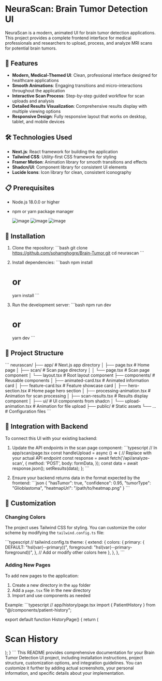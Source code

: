 # NeuraScan: Brain Tumor Detection UI
NeuraScan is a modern, animated UI for brain tumor detection applications. This project provides a complete frontend interface for medical professionals and researchers to upload, process, and analyze MRI scans for potential brain tumors.
## 🧠 Features

- **Modern, Medical-Themed UI**: Clean, professional interface designed for healthcare applications
- **Smooth Animations**: Engaging transitions and micro-interactions throughout the application
- **Interactive Scan Process**: Step-by-step guided workflow for scan uploads and analysis
- **Detailed Results Visualization**: Comprehensive results display with multiple viewing options
- **Responsive Design**: Fully responsive layout that works on desktop, tablet, and mobile devices
## 🛠️ Technologies Used

- **Next.js**: React framework for building the application
- **Tailwind CSS**: Utility-first CSS framework for styling
- **Framer Motion**: Animation library for smooth transitions and effects
- **Shadcn/UI**: Component library for consistent UI elements
- **Lucide Icons**: Icon library for clean, consistent iconography

## 📋 Prerequisites

- Node.js 18.0.0 or higher
- npm or yarn package manager

  ![image](https://github.com/user-attachments/assets/2838d9b2-c1c7-43b2-8567-6d1fc96e1b7e)
  ![image](https://github.com/user-attachments/assets/9471d3f7-5c44-44ea-b781-22931bd93151)
  ![image](https://github.com/user-attachments/assets/f793d100-2681-465e-8536-352206c01531)
## 🔧 Installation

1. Clone the repository:
   \`\`\`bash
   git clone https://github.com/sohamghogre/Brain-Tumor.git
   cd neurascan
   \`\`\`

2. Install dependencies:
   \`\`\`bash
   npm install
   # or
   yarn install
   \`\`\`

3. Run the development server:
   \`\`\`bash
   npm run dev
   # or
   yarn dev
   \`\`\`
## 📁 Project Structure

\`\`\`
neurascan/
├── app/                  # Next.js app directory
│   ├── page.tsx          # Home page
│   ├── scan/             # Scan page directory
│   │   └── page.tsx      # Scan page component
│   └── layout.tsx        # Root layout component
├── components/           # Reusable components
│   ├── animated-card.tsx # Animated information card
│   ├── feature-card.tsx  # Feature showcase card
│   ├── hero-section.tsx  # Home page hero section
│   ├── processing-animation.tsx # Animation for scan processing
│   ├── scan-results.tsx  # Results display component
│   ├── ui/               # UI components from shadcn
│   └── upload-animation.tsx # Animation for file upload
├── public/               # Static assets
└── ...                   # Configuration files
\`\`\`

## 🔄 Integration with Backend

To connect this UI with your existing backend:

1. Update the API endpoints in the scan page component:
   \`\`\`typescript
   // In app/scan/page.tsx
   const handleUpload = async () => {
     // Replace with your actual API endpoint
     const response = await fetch('/api/analyze-scan', {
       method: 'POST',
       body: formData,
     });
     const data = await response.json();
     setResults(data);
   };
   \`\`\`

2. Ensure your backend returns data in the format expected by the frontend:
   \`\`\`json
   {
     "hasTumor": true,
     "confidence": 0.95,
     "tumorType": "Glioblastoma",
     "heatmapUrl": "/path/to/heatmap.png"
   }
   \`\`\`

## 🎨 Customization

### Changing Colors

The project uses Tailwind CSS for styling. You can customize the color scheme by modifying the `tailwind.config.ts` file:

\`\`\`typescript
// tailwind.config.ts
theme: {
  extend: {
    colors: {
      primary: {
        DEFAULT: "hsl(var(--primary))",
        foreground: "hsl(var(--primary-foreground))",
      },
      // Add or modify other colors here
    },
  },
},
\`\`\`

### Adding New Pages

To add new pages to the application:

1. Create a new directory in the `app` folder
2. Add a `page.tsx` file in the new directory
3. Import and use components as needed

Example:
\`\`\`typescript
// app/history/page.tsx
import { PatientHistory } from "@/components/patient-history";

export default function HistoryPage() {
  return (
    <div className="container py-10">
      <h1 className="text-3xl font-bold mb-6">Scan History</h1>
      <PatientHistory />
    </div>
  );
}
\`\`\`
This README provides comprehensive documentation for your Brain Tumor Detection UI project, including installation instructions, project structure, customization options, and integration guidelines. You can customize it further by adding actual screenshots, your personal information, and specific details about your implementation.
